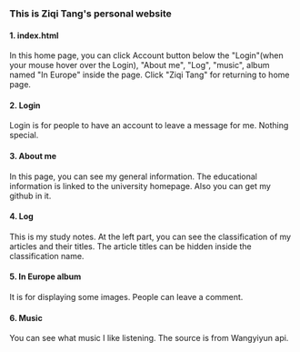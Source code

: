 ### This is Ziqi Tang's personal website

#### 1. index.html
In this home page, you can click Account button below the "Login"(when your mouse hover over the Login), "About me", "Log", "music", album named "In Europe" inside the page. Click "Ziqi Tang" for returning to home page.
#### 2. Login
Login is for people to have an account to leave a message for me. Nothing special.
#### 3. About me
In this page, you can see my general information. The educational information is linked to the university homepage. Also you can get my github in it.
#### 4. Log
This is my study notes. At the left part, you can see the classification of my articles and their titles. The article titles can be hidden inside the classification name.
#### 5. In Europe album
It is for displaying some images. People can leave a comment. 
#### 6. Music
You can see what music I like listening. The source is from Wangyiyun api. 